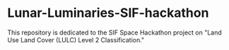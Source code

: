 # Lunar-Luminaries-SIF-hackathon
This repository is dedicated to the SIF Space Hackathon project on "Land Use Land Cover (LULC) Level 2 Classification."

